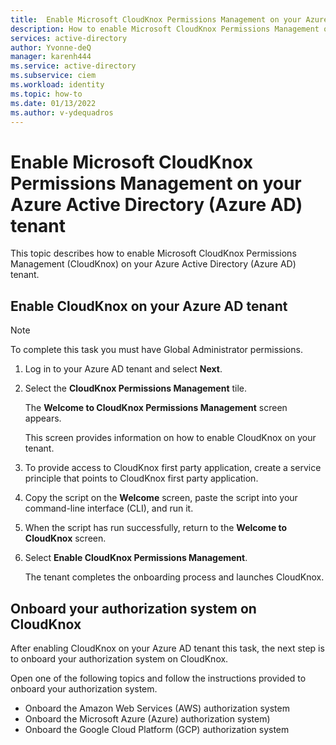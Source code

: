```yaml
---
title:  Enable Microsoft CloudKnox Permissions Management on your Azure Active Directory (Azure AD) tenant
description: How to enable Microsoft CloudKnox Permissions Management on your Azure Active Directory (Azure AD) tenant.
services: active-directory
author: Yvonne-deQ
manager: karenh444
ms.service: active-directory
ms.subservice: ciem
ms.workload: identity
ms.topic: how-to
ms.date: 01/13/2022
ms.author: v-ydequadros
---
```


# Enable Microsoft CloudKnox Permissions Management on your Azure Active Directory (Azure AD) tenant

This topic describes how to enable Microsoft CloudKnox Permissions Management (CloudKnox) on your Azure Active Directory (Azure AD) tenant.


## Enable CloudKnox on your Azure AD tenant

> [!NOTE] 
> To complete this task you must have Global Administrator permissions.

1. Log in to your Azure AD tenant and select **Next**.
2. Select the **CloudKnox Permissions Management** tile.

    The **Welcome to CloudKnox Permissions Management** screen appears. 

    This screen provides information on how to enable CloudKnox on your tenant.

3. To provide access to CloudKnox first party application, create a service principle that points to CloudKnox first party application.
4. Copy the script on the **Welcome** screen, paste the script into your command-line interface (CLI), and run it.
5. When the script has run successfully, return to the **Welcome to CloudKnox** screen.
6. Select **Enable CloudKnox Permissions Management**.

    The tenant completes the onboarding process and launches CloudKnox.

## Onboard your authorization system on CloudKnox

After enabling CloudKnox on your Azure AD tenant this task, the next step is to onboard your authorization system on CloudKnox. 

Open one of the following topics and follow the instructions provided to onboard your authorization system.

- Onboard the Amazon Web Services (AWS) authorization system
- Onboard the Microsoft Azure (Azure) authorization system)
- Onboard the Google Cloud Platform (GCP) authorization system

<!---Next Steps

<!---For an overview of the CloudKnox installation process, see [CloudKnox Installation overview cloud](cloudknox-installation.html).--->
